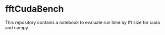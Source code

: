 # fftCudaBench
This repository contains a notebook to evaluate run time by fft size for cuda and numpy.

